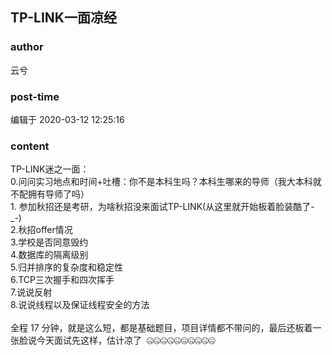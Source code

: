 ## TP-LINK一面凉经
### author 
云兮
### post-time 

编辑于  2020-03-12 12:25:16
### content 
<div class="post-topic-des nc-post-content">
 TP-LINK迷之一面：
 <br/>
 0.问问实习地点和时间+吐槽：你不是本科生吗？本科生哪来的导师（我大本科就不配拥有导师了吗）
 <br/>
 1. 参加秋招还是考研，为啥秋招没来面试TP-LINK(从这里就开始板着脸装酷了-_-)
 <br/>
 2.秋招offer情况
 <br/>
 3.学校是否同意毁约
 <br/>
 4.数据库的隔离级别
 <br/>
 5.归并排序的复杂度和稳定性
 <br/>
 6.TCP三次握手和四次挥手
 <br/>
 7.说说反射
 <br/>
 8.说说线程以及保证线程安全的方法
 <br/>
 <br/>
 全程 17 分钟，就是这么短，都是基础题目，项目详情都不带问的，最后还板着一张脸说今天面试先这样，估计凉了  🤐🤐🤐🤐🤐🤐🤐🤐🤐🤐
 <br/>
</div>
